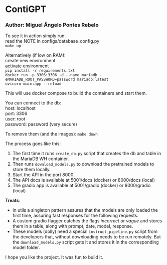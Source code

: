 # ContiGPT

### Author: Miguel Ângelo Pontes Rebelo

To see it in action simply run: \
read the NOTE in configs/database_config.py \
`make up`

Alternatively (if low on RAM): \
create new environment \
activate environment \
`pip install -r requirements.txt` \
`docker run -p 3306:3306 -d --name mariadb -eMARIADB_ROOT_PASSWORD=password mariadb:latest` \
`uvicorn main:app --reload`

This will use docker compose to build the containers and start them.

You can connect to the db:\
host: localhost \
port: 3306 \
user: root \
password: password (very secure)

To remove them (and the images):
`make down`

The process goes like this:

1. The first time it runs `create_db.py` script that creates the db and table in the MariaDB WH container.
2. Then runs `download_models.py` to download the pretrained models to store them locally.
3. Start the API in the port 8000.
4. The API docs is available at 5001/docs (docker) or 8000/docs (local)
5. The gradio app is available at 5001/gradio (docker) or 8000/gradio (local)

**Treats**:

- in utils a singleton pattern assures that the models are only loaded the first time, assuring fast responses for the
  following requests.
- A custom gradio flagger catches the flags _incorrect_ or _vague_ and stores them in a table, along with prompt, date,
  model, response.
- These models (dolly) need a special `ìnstruct_pipeline.py` script from the developers that, without downloading needs
  to be run remotely. But the `download_models.py` script gets it and stores it in the corresponding model folder.

I hope you like the project. It was fun to build it.
